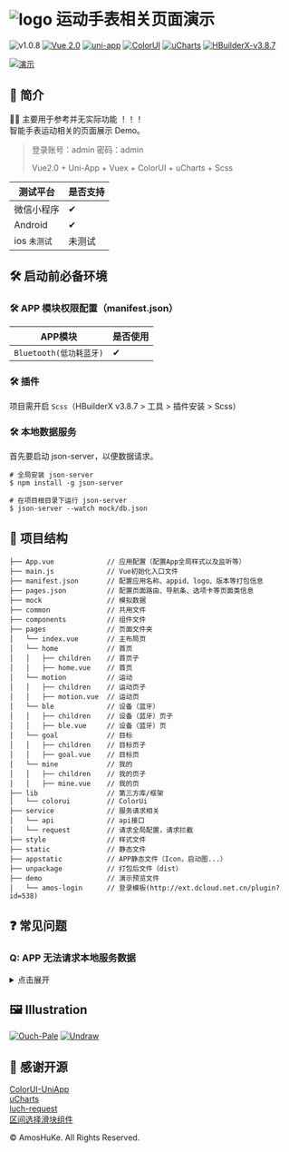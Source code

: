 # ![logo](./appstatic/watch_icon_64-64.png) 运动手表相关页面演示  

![v1.0.8](https://img.shields.io/badge/version-1.0.8-%23000000.svg)
[![Vue 2.0](https://img.shields.io/badge/build-Vue2.0-%234fc08d.svg)](https://github.com/vuejs/vue)
[![uni-app](https://img.shields.io/badge/build-Uni--App-brightgreen.svg)](https://github.com/dcloudio/uni-app)
[![ColorUI](https://img.shields.io/badge/UI-ColorUI-%230081ff.svg)](https://github.com/weilanwl/ColorUI)
[![uCharts](https://img.shields.io/badge/build-uCharts-%2381CDE6.svg)](https://www.ucharts.cn/)
[![HBuilderX-v3.8.7](https://img.shields.io/badge/HBuilderX-v3.8.7-green.svg)](http://www.dcloud.io/hbuilderx.html)  
 

[![演示](./demo/watch_1080.webp)](./demo/watch_1080.jpg?raw=true)


## 📕 简介

🏃‍⌚ 主要用于参考并无实际功能 ！！！  
智能手表运动相关的页面展示 Demo。     

> 登录账号：admin 密码：admin    
>   
> Vue2.0 + Uni-App + Vuex + ColorUI + uCharts + Scss  


| 测试平台 | 是否支持 |  
|------|------|  
| 微信小程序 | ✔ |  
| Android | ✔ |  
| ios `未测试` | 未测试 |  


## 🛠️ 启动前必备环境

### 🛠️ APP 模块权限配置（manifest.json）

| APP模块 | 是否使用 |  
|------|------|  
| `Bluetooth(低功耗蓝牙)` | ✔ |   

### 🛠️ 插件

项目需开启 `Scss`（HBuilderX v3.8.7 > 工具 > 插件安装 > Scss）

### 🛠️ 本地数据服务

首先要启动 json-server，以便数据请求。

```
# 全局安装 json-server
$ npm install -g json-server

# 在项目根目录下运行 json-server
$ json-server --watch mock/db.json
```


## 📑 项目结构

```
├── App.vue             // 应用配置（配置App全局样式以及监听等）  
├── main.js             // Vue初始化入口文件  
├── manifest.json       // 配置应用名称、appid、logo、版本等打包信息
├── pages.json          // 配置页面路由、导航条、选项卡等页面类信息
├── mock                // 模拟数据
├── common              // 共用文件
├── components          // 组件文件
├── pages               // 页面文件夹  
│   └── index.vue       // 主布局页
│   └── home            // 首页
│   │   ├── children    // 首页子
│   │   ├── home.vue    // 首页
│   └── motion          // 运动
│   │   ├── children    // 运动页子
│   │   ├── motion.vue  // 运动页
│   └── ble             // 设备（蓝牙）
│   │   ├── children    // 设备（蓝牙）页子
│   │   ├── ble.vue     // 设备（蓝牙）页
│   └── goal            // 目标
│   │   ├── children    // 目标页子
│   │   ├── goal.vue    // 目标页
│   └── mine            // 我的
│   │   ├── children    // 我的页子
│   │   ├── mine.vue    // 我的页
├── lib                 // 第三方库/框架  
│   └── colorui         // ColorUi
├── service             // 服务请求相关
│   └── api             // api接口
│   └── request         // 请求全局配置，请求拦截
├── style               // 样式文件  
├── static              // 静态文件  
├── appstatic           // APP静态文件（Icon，启动图...）
├── unpackage           // 打包后文件（dist）  
├── demo                // 演示预览文件  
│   └── amos-login      // 登录模板(http://ext.dcloud.net.cn/plugin?id=538)

```


## ❓ 常见问题  

### **Q: APP 无法请求本地服务数据**  
<details>
<summary>点击展开</summary>

在确保本地 json-server 服务启动的情况下，
检查一下服务端口是否一致（默认端口为 3000）。

如果是 Android 模拟器，需要修改默认请求地址为：10.0.2.2 或者本地 IP 地址。

> 位置：service/request/index.js 内的默认请求地址

</details>

## 🖼️ Illustration

[![Ouch-Pale](https://img.shields.io/badge/Ouch-Pale-%23E75353.svg)](https://icons8.com/illustrations/style--pale)
[![Undraw](https://img.shields.io/badge/unDraw-illustration-%236c63ff.svg)](https://undraw.co/) 


## 🎯 感谢开源

[ColorUI-UniApp](http://ext.dcloud.net.cn/plugin?id=239)  
[uCharts](http://ext.dcloud.net.cn/plugin?id=271)  
[luch-request](http://ext.dcloud.net.cn/plugin?id=392)  
[区间选择滑块组件](http://ext.dcloud.net.cn/plugin?id=106)  


© AmosHuKe. All Rights Reserved.
